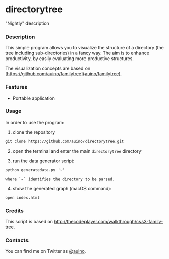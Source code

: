 # directorytree

"Nightly" description

### Description ###

This simple program allows you to visualize the structure of a directory (the tree including sub-directories) in a fancy way.
The aim is to enhance productivity, by easily evaluating more productive structures.

The visualization concepts are based on [https://github.com/auino/familytree](auino/familytree).

### Features ###

 * Portable application

### Usage ###

In order to use the program:

 1. clone the repository

```
git clone https://github.com/auino/directorytree.git
```

 2. open the terminal and enter the main `directorytree` directory

 3. run the data generator script:

```
python generatedata.py '~'
```

    where `~` identifies the directory to be parsed.

 4. show the generated graph (macOS command):

```
open index.html
```

### Credits ###

This script is based on http://thecodeplayer.com/walkthrough/css3-family-tree.

### Contacts ###

You can find me on Twitter as [@auino](https://twitter.com/auino).

